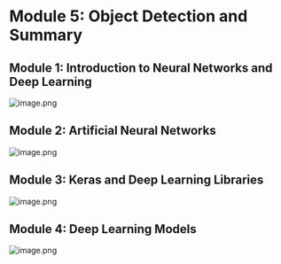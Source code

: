 

# Module 5: Object Detection and Summary
## Module 1: Introduction to Neural Networks and Deep Learning
![image.png](https://prod-files-secure.s3.us-west-2.amazonaws.com/03e82b26-cccb-4906-bb56-adabcbdc0655/a8d40bcb-c482-4026-8872-311e16b2dc63/image.png?X-Amz-Algorithm=AWS4-HMAC-SHA256&X-Amz-Content-Sha256=UNSIGNED-PAYLOAD&X-Amz-Credential=AKIAT73L2G45HZZMZUHI%2F20240925%2Fus-west-2%2Fs3%2Faws4_request&X-Amz-Date=20240925T024913Z&X-Amz-Expires=3600&X-Amz-Signature=644c3def85b430a76aac6e949da40242fddc05d1a494875f4b3ff6890297afc4&X-Amz-SignedHeaders=host&x-id=GetObject)
## Module 2: Artificial Neural Networks
![image.png](https://prod-files-secure.s3.us-west-2.amazonaws.com/03e82b26-cccb-4906-bb56-adabcbdc0655/5157ca89-62da-41d9-a98f-6432b71047a9/image.png?X-Amz-Algorithm=AWS4-HMAC-SHA256&X-Amz-Content-Sha256=UNSIGNED-PAYLOAD&X-Amz-Credential=AKIAT73L2G45HZZMZUHI%2F20240925%2Fus-west-2%2Fs3%2Faws4_request&X-Amz-Date=20240925T024913Z&X-Amz-Expires=3600&X-Amz-Signature=6a3ce7845b83f23fe15d2c4eb0b7d4d450765957f54c0c6b7f7e981da08fdfaa&X-Amz-SignedHeaders=host&x-id=GetObject)
## Module 3: Keras and Deep Learning Libraries
![image.png](https://prod-files-secure.s3.us-west-2.amazonaws.com/03e82b26-cccb-4906-bb56-adabcbdc0655/5089ce50-05f1-470d-ad42-42503bf1df5f/image.png?X-Amz-Algorithm=AWS4-HMAC-SHA256&X-Amz-Content-Sha256=UNSIGNED-PAYLOAD&X-Amz-Credential=AKIAT73L2G45HZZMZUHI%2F20240925%2Fus-west-2%2Fs3%2Faws4_request&X-Amz-Date=20240925T024913Z&X-Amz-Expires=3600&X-Amz-Signature=59c4a433cbcf8a24191e77c1fe24cd31da3f54912e9e4caaa11097c194d75b4d&X-Amz-SignedHeaders=host&x-id=GetObject)
## Module 4: Deep Learning Models
![image.png](https://prod-files-secure.s3.us-west-2.amazonaws.com/03e82b26-cccb-4906-bb56-adabcbdc0655/4e22fcb0-cfbc-4d28-b961-b9b8fde071f0/image.png?X-Amz-Algorithm=AWS4-HMAC-SHA256&X-Amz-Content-Sha256=UNSIGNED-PAYLOAD&X-Amz-Credential=AKIAT73L2G45HZZMZUHI%2F20240925%2Fus-west-2%2Fs3%2Faws4_request&X-Amz-Date=20240925T024913Z&X-Amz-Expires=3600&X-Amz-Signature=627c2f90211111bad5bbbbe089fa77c3bc4aa4a63930581b640b53794724489f&X-Amz-SignedHeaders=host&x-id=GetObject)